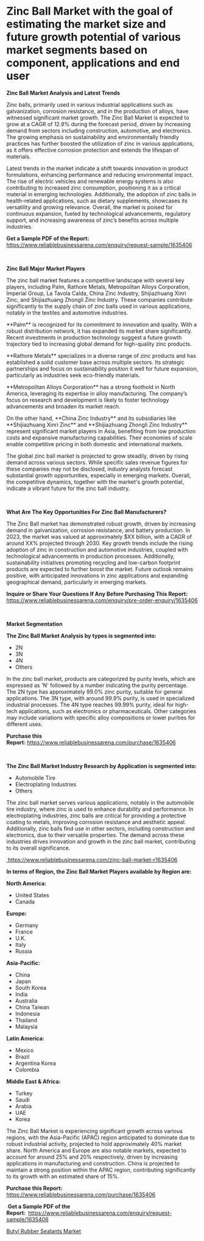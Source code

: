 <p><h1>Zinc Ball Market with the goal of estimating the market size and future growth potential of various market segments based on component, applications and end user</h1></p><p><strong>Zinc Ball Market Analysis and Latest Trends</strong></p>
<p><p>Zinc balls, primarily used in various industrial applications such as galvanization, corrosion resistance, and in the production of alloys, have witnessed significant market growth. The Zinc Ball Market is expected to grow at a CAGR of 12.9% during the forecast period, driven by increasing demand from sectors including construction, automotive, and electronics. The growing emphasis on sustainability and environmentally friendly practices has further boosted the utilization of zinc in various applications, as it offers effective corrosion protection and extends the lifespan of materials.</p><p>Latest trends in the market indicate a shift towards innovation in product formulations, enhancing performance and reducing environmental impact. The rise of electric vehicles and renewable energy systems is also contributing to increased zinc consumption, positioning it as a critical material in emerging technologies. Additionally, the adoption of zinc balls in health-related applications, such as dietary supplements, showcases its versatility and growing relevance. Overall, the market is poised for continuous expansion, fueled by technological advancements, regulatory support, and increasing awareness of zinc’s benefits across multiple industries.</p></p>
<p><strong>Get a Sample PDF of the Report:&nbsp;</strong> <a href="https://www.reliablebusinessarena.com/enquiry/request-sample/1635406?utm_campaign=3211&utm_medium=2&utm_source=Github&utm_content=ia&utm_term=31032025&utm_id=zinc-ball">https://www.reliablebusinessarena.com/enquiry/request-sample/1635406</a></p>
<p>&nbsp;</p>
<p><strong>Zinc Ball Major Market Players</strong></p>
<p><p>The zinc ball market features a competitive landscape with several key players, including Palm, Rathore Metals, Metropolitan Alloys Corporation, Imperial Group, La Tavola Calda, China Zinc Industry, Shijiazhuang Xinri Zinc, and Shijiazhuang Zhongli Zinc Industry. These companies contribute significantly to the supply chain of zinc balls used in various applications, notably in the textiles and automotive industries.</p><p>**Palm** is recognized for its commitment to innovation and quality. With a robust distribution network, it has expanded its market share significantly. Recent investments in production technology suggest a future growth trajectory tied to increasing global demand for high-quality zinc products.</p><p>**Rathore Metals** specializes in a diverse range of zinc products and has established a solid customer base across multiple sectors. Its strategic partnerships and focus on sustainability position it well for future expansion, particularly as industries seek eco-friendly materials.</p><p>**Metropolitan Alloys Corporation** has a strong foothold in North America, leveraging its expertise in alloy manufacturing. The company’s focus on research and development is likely to foster technology advancements and broaden its market reach.</p><p>On the other hand, **China Zinc Industry** and its subsidiaries like **Shijiazhuang Xinri Zinc** and **Shijiazhuang Zhongli Zinc Industry** represent significant market players in Asia, benefiting from low production costs and expansive manufacturing capabilities. Their economies of scale enable competitive pricing in both domestic and international markets.</p><p>The global zinc ball market is projected to grow steadily, driven by rising demand across various sectors. While specific sales revenue figures for these companies may not be disclosed, industry analysts forecast substantial growth opportunities, especially in emerging markets. Overall, the competitive dynamics, together with the market's growth potential, indicate a vibrant future for the zinc ball industry.</p></p>
<p>&nbsp;</p>
<p><strong>What Are The Key Opportunities For Zinc Ball Manufacturers?</strong></p>
<p><p>The Zinc Ball market has demonstrated robust growth, driven by increasing demand in galvanization, corrosion resistance, and battery production. In 2023, the market was valued at approximately $XX billion, with a CAGR of around XX% projected through 2030. Key growth trends include the rising adoption of zinc in construction and automotive industries, coupled with technological advancements in production processes. Additionally, sustainability initiatives promoting recycling and low-carbon footprint products are expected to further boost the market. Future outlook remains positive, with anticipated innovations in zinc applications and expanding geographical demand, particularly in emerging markets.</p></p>
<p><strong>Inquire or Share Your Questions If Any Before Purchasing This Report:</strong> <a href="https://www.reliablebusinessarena.com/enquiry/pre-order-enquiry/1635406?utm_campaign=3211&utm_medium=2&utm_source=Github&utm_content=ia&utm_term=31032025&utm_id=zinc-ball">https://www.reliablebusinessarena.com/enquiry/pre-order-enquiry/1635406</a></p>
<p>&nbsp;</p>
<p><strong>Market Segmentation</strong></p>
<p><strong>The Zinc Ball Market Analysis by types is segmented into:</strong></p>
<p><ul><li>2N</li><li>3N</li><li>4N</li><li>Others</li></ul></p>
<p><p>In the zinc ball market, products are categorized by purity levels, which are expressed as 'N' followed by a number indicating the purity percentage. The 2N type has approximately 99.0% zinc purity, suitable for general applications. The 3N type, with around 99.9% purity, is used in specialized industrial processes. The 4N type reaches 99.99% purity, ideal for high-tech applications, such as electronics or pharmaceuticals. Other categories may include variations with specific alloy compositions or lower purities for different uses.</p></p>
<p><strong>Purchase this Report:&nbsp;</strong><a href="https://www.reliablebusinessarena.com/purchase/1635406?utm_campaign=3211&utm_medium=2&utm_source=Github&utm_content=ia&utm_term=31032025&utm_id=zinc-ball">https://www.reliablebusinessarena.com/purchase/1635406</a></p>
<p>&nbsp;</p>
<p><strong>The Zinc Ball Market Industry Research by Application is segmented into:</strong></p>
<p><ul><li>Automobile Tire</li><li>Electroplating Industries</li><li>Others</li></ul></p>
<p><p>The zinc ball market serves various applications, notably in the automobile tire industry, where zinc is used to enhance durability and performance. In electroplating industries, zinc balls are critical for providing a protective coating to metals, improving corrosion resistance and aesthetic appeal. Additionally, zinc balls find use in other sectors, including construction and electronics, due to their versatile properties. The demand across these industries drives innovation and growth in the zinc ball market, contributing to its overall significance.</p></p>
<p><a href="https://www.reliablebusinessarena.com/zinc-ball-market-r1635406?utm_campaign=3211&utm_medium=2&utm_source=Github&utm_content=ia&utm_term=31032025&utm_id=zinc-ball">&nbsp;https://www.reliablebusinessarena.com/zinc-ball-market-r1635406</a></p>
<p><strong>In terms of Region, the Zinc Ball Market Players available by Region are:</strong></p>
<p>
    <p> <strong> North America: </strong>
        <ul>
            <li>United States</li>
            <li>Canada</li>
        </ul>
        </p> 
    <p> <strong> Europe: </strong>
        <ul>
            <li>Germany</li>
            <li>France</li>
            <li>U.K.</li>
            <li>Italy</li>
            <li>Russia</li>
        </ul>
        </p> 
    <p> <strong> Asia-Pacific: </strong>
        <ul>
            <li>China</li>
            <li>Japan</li>
            <li>South Korea</li>
            <li>India</li>
            <li>Australia</li>
            <li>China Taiwan</li>
            <li>Indonesia</li>
            <li>Thailand</li>
            <li>Malaysia</li>
        </ul>
        </p> 
    <p> <strong> Latin America: </strong>
        <ul>
            <li>Mexico</li>
            <li>Brazil</li>
            <li>Argentina Korea</li>
            <li>Colombia</li>
        </ul>
        </p> 
    <p> <strong> Middle East & Africa: </strong>
        <ul>
            <li>Turkey</li>
            <li>Saudi</li>
            <li>Arabia</li>
            <li>UAE</li>
            <li>Korea</li>
        </ul>
    </p>
    </p>
<p><p>The Zinc Ball Market is experiencing significant growth across various regions, with the Asia-Pacific (APAC) region anticipated to dominate due to robust industrial activity, projected to hold approximately 40% market share. North America and Europe are also notable markets, expected to account for around 25% and 20% respectively, driven by increasing applications in manufacturing and construction. China is projected to maintain a strong position within the APAC region, contributing significantly to its growth with an estimated share of 15%.</p></p>
<p><strong>Purchase this Report: </strong><a href="https://www.reliablebusinessarena.com/purchase/1635406?utm_campaign=3211&utm_medium=2&utm_source=Github&utm_content=ia&utm_term=31032025&utm_id=zinc-ball">https://www.reliablebusinessarena.com/purchase/1635406</a></p>
<p>&nbsp;<strong>Get a Sample PDF of the Report:&nbsp;&nbsp;</strong><a href="https://www.reliablebusinessarena.com/enquiry/request-sample/1635406?utm_campaign=3211&utm_medium=2&utm_source=Github&utm_content=ia&utm_term=31032025&utm_id=zinc-ball">https://www.reliablebusinessarena.com/enquiry/request-sample/1635406</a></p>
<p><strong></strong></p>
<p><p><a href="https://github.com/osamhcombre/Market-Research-Report-List-1/blob/main/butyl-rubber-sealants-market.md?utm_campaign=3211&utm_medium=2&utm_source=Github&utm_content=ia&utm_term=31032025&utm_id=zinc-ball">Butyl Rubber Sealants Market</a></p></p>